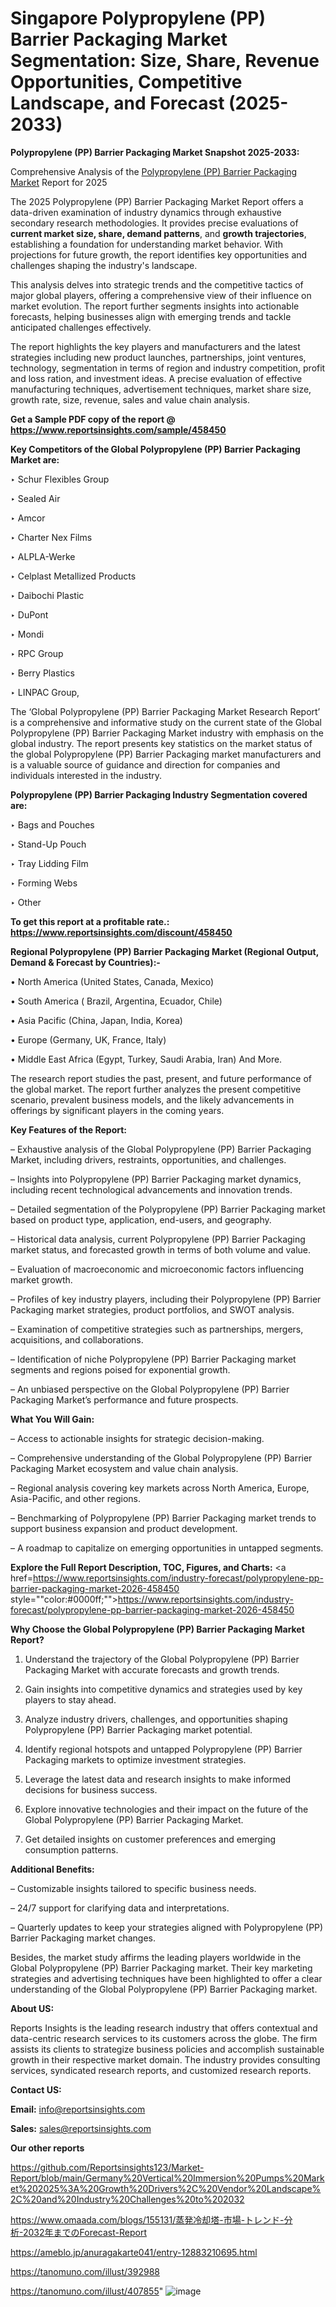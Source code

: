# Singapore Polypropylene (PP) Barrier Packaging Market Segmentation: Size, Share, Revenue Opportunities, Competitive Landscape, and Forecast (2025-2033)

<strong>Polypropylene (PP) Barrier Packaging Market Snapshot 2025-2033:</strong>

Comprehensive Analysis of the <a href=https://www.reportsinsights.com/sample/458450>Polypropylene (PP) Barrier Packaging Market</a> Report for 2025

The 2025 Polypropylene (PP) Barrier Packaging Market Report offers a data-driven examination of industry dynamics through exhaustive secondary research methodologies. It provides precise evaluations of <strong>current market size, share, demand patterns</strong>, and <strong>growth trajectories</strong>, establishing a foundation for understanding market behavior. With projections for future growth, the report identifies key opportunities and challenges shaping the industry's landscape.

This analysis delves into strategic trends and the competitive tactics of major global players, offering a comprehensive view of their influence on market evolution. The report further segments insights into actionable forecasts, helping businesses align with emerging trends and tackle anticipated challenges effectively.

The report highlights the key players and manufacturers and the latest strategies including new product launches, partnerships, joint ventures, technology, segmentation in terms of region and industry competition, profit and loss ration, and investment ideas. A precise evaluation of effective manufacturing techniques, advertisement techniques, market share size, growth rate, size, revenue, sales and value chain analysis.

<strong>Get a Sample PDF copy of the report @ <a href=https://www.reportsinsights.com/sample/458450 style=color:#0000ff;>https://www.reportsinsights.com/sample/458450</a></strong>

<strong>Key Competitors of the Global Polypropylene (PP) Barrier Packaging Market are:</strong>

‣ Schur Flexibles Group

‣ Sealed Air

‣ Amcor

‣ Charter Nex Films

‣ ALPLA-Werke

‣ Celplast Metallized Products

‣ Daibochi Plastic

‣ DuPont

‣ Mondi

‣ RPC Group

‣ Berry Plastics

‣ LINPAC Group,

The ‘Global Polypropylene (PP) Barrier Packaging Market Research Report’ is a comprehensive and informative study on the current state of the Global Polypropylene (PP) Barrier Packaging Market industry with emphasis on the global industry. The report presents key statistics on the market status of the global Polypropylene (PP) Barrier Packaging market manufacturers and is a valuable source of guidance and direction for companies and individuals interested in the industry.

<strong>Polypropylene (PP) Barrier Packaging Industry Segmentation covered are:</strong>

‣ Bags and Pouches

‣ Stand-Up Pouch

‣ Tray Lidding Film

‣ Forming Webs

‣ Other

<strong>To get this report at a profitable rate.: <a href=https://www.reportsinsights.com/discount/458450 style=color:#0000ff;>https://www.reportsinsights.com/discount/458450</a></strong>

<strong>Regional Polypropylene (PP) Barrier Packaging Market (Regional Output, Demand &amp; Forecast by Countries):-</strong>

• North America (United States, Canada, Mexico)

• South America ( Brazil, Argentina, Ecuador, Chile)

• Asia Pacific (China, Japan, India, Korea)

• Europe (Germany, UK, France, Italy)

• Middle East Africa (Egypt, Turkey, Saudi Arabia, Iran) And More.

The research report studies the past, present, and future performance of the global market. The report further analyzes the present competitive scenario, prevalent business models, and the likely advancements in offerings by significant players in the coming years.

<strong>Key Features of the Report:</strong>

– Exhaustive analysis of the Global Polypropylene (PP) Barrier Packaging Market, including drivers, restraints, opportunities, and challenges.

– Insights into Polypropylene (PP) Barrier Packaging market dynamics, including recent technological advancements and innovation trends.

– Detailed segmentation of the Polypropylene (PP) Barrier Packaging market based on product type, application, end-users, and geography.

– Historical data analysis, current Polypropylene (PP) Barrier Packaging market status, and forecasted growth in terms of both volume and value.

– Evaluation of macroeconomic and microeconomic factors influencing market growth.

– Profiles of key industry players, including their Polypropylene (PP) Barrier Packaging market strategies, product portfolios, and SWOT analysis.

– Examination of competitive strategies such as partnerships, mergers, acquisitions, and collaborations.

– Identification of niche Polypropylene (PP) Barrier Packaging market segments and regions poised for exponential growth.

– An unbiased perspective on the Global Polypropylene (PP) Barrier Packaging Market’s performance and future prospects.

<strong>What You Will Gain:</strong>

– Access to actionable insights for strategic decision-making.

– Comprehensive understanding of the Global Polypropylene (PP) Barrier Packaging Market ecosystem and value chain analysis.

– Regional analysis covering key markets across North America, Europe, Asia-Pacific, and other regions.

– Benchmarking of Polypropylene (PP) Barrier Packaging market trends to support business expansion and product development.

– A roadmap to capitalize on emerging opportunities in untapped segments.

<strong>Explore the Full Report Description, TOC, Figures, and Charts:</strong>
<a href=https://www.reportsinsights.com/industry-forecast/polypropylene-pp-barrier-packaging-market-2026-458450 style=""color:#0000ff;"">https://www.reportsinsights.com/industry-forecast/polypropylene-pp-barrier-packaging-market-2026-458450</a>

<strong>Why Choose the Global Polypropylene (PP) Barrier Packaging Market Report?</strong>

1. Understand the trajectory of the Global Polypropylene (PP) Barrier Packaging Market with accurate forecasts and growth trends.

2. Gain insights into competitive dynamics and strategies used by key players to stay ahead.

3. Analyze industry drivers, challenges, and opportunities shaping Polypropylene (PP) Barrier Packaging market potential.

4. Identify regional hotspots and untapped Polypropylene (PP) Barrier Packaging markets to optimize investment strategies.

5. Leverage the latest data and research insights to make informed decisions for business success.

6. Explore innovative technologies and their impact on the future of the Global Polypropylene (PP) Barrier Packaging Market.

7. Get detailed insights on customer preferences and emerging consumption patterns.

<strong>Additional Benefits:</strong>

– Customizable insights tailored to specific business needs.

– 24/7 support for clarifying data and interpretations.

– Quarterly updates to keep your strategies aligned with Polypropylene (PP) Barrier Packaging market changes.

Besides, the market study affirms the leading players worldwide in the Global Polypropylene (PP) Barrier Packaging market. Their key marketing strategies and advertising techniques have been highlighted to offer a clear understanding of the Global Polypropylene (PP) Barrier Packaging market.

<strong><strong>About US</strong>:</strong>

Reports Insights is the leading research industry that offers contextual and data-centric research services to its customers across the globe. The firm assists its clients to strategize business policies and accomplish sustainable growth in their respective market domain. The industry provides consulting services, syndicated research reports, and customized research reports.

<strong>Contact US:</strong>

<p class=><b>Email:</b> <a href=mailto:info@reportsinsights.com>info@reportsinsights.com</a></p>
<p class=><b>Sales:</b> <a href=mailto:sales@reportsinsights.com>sales@reportsinsights.com</a></p>

<strong>Our other reports</strong>

<a href=https://github.com/Reportsinsights123/Market-Report/blob/main/Germany%20Vertical%20Immersion%20Pumps%20Market%202025%3A%20Growth%20Drivers%2C%20Vendor%20Landscape%2C%20and%20Industry%20Challenges%20to%202032>https://github.com/Reportsinsights123/Market-Report/blob/main/Germany%20Vertical%20Immersion%20Pumps%20Market%202025%3A%20Growth%20Drivers%2C%20Vendor%20Landscape%2C%20and%20Industry%20Challenges%20to%202032</a>

<a href=https://www.omaada.com/blogs/155131/蒸発冷却塔-市場-トレンド-分析-2032年までのForecast-Report>https://www.omaada.com/blogs/155131/蒸発冷却塔-市場-トレンド-分析-2032年までのForecast-Report</a>

<a href=https://ameblo.jp/anuragakarte041/entry-12883210695.html>https://ameblo.jp/anuragakarte041/entry-12883210695.html</a>

<a href=https://tanomuno.com/illust/392988>https://tanomuno.com/illust/392988</a>

<a href=https://tanomuno.com/illust/407855>https://tanomuno.com/illust/407855</a>"
![image](https://github.com/user-attachments/assets/a8e743e6-2a74-436d-b6bd-5171a493c19c)

